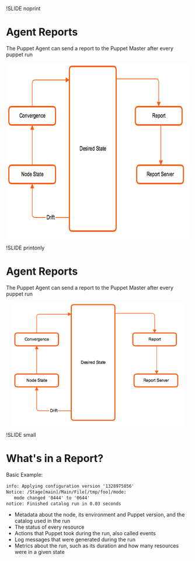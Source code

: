 !SLIDE noprint
# Agent Reports

The Puppet Agent can send a report to the Puppet Master after every puppet run

<center><img src="../_images/reports/agent_report.png" style="width:669px;height:480px;" alt="Agent Report"/></center>


!SLIDE printonly
# Agent Reports

The Puppet Agent can send a report to the Puppet Master after every puppet run

<center><img src="../_images/reports/agent_report.png" style="width:470px;height:337px;" alt="Agent Report"/></center>


!SLIDE small
# What's in a Report?

Basic Example:

    info: Applying configuration version '1328975856'
    Notice: /Stage[main]/Main/File[/tmp/foo]/mode: 
       mode changed '0444' to '0644'
    notice: Finished catalog run in 0.03 seconds

* Metadata about the node, its environment and Puppet version, and the catalog used in the run
* The status of every resource
* Actions that Puppet took during the run, also called events
* Log messages that were generated during the run
* Metrics about the run, such as its duration and how many resources were in a given state
